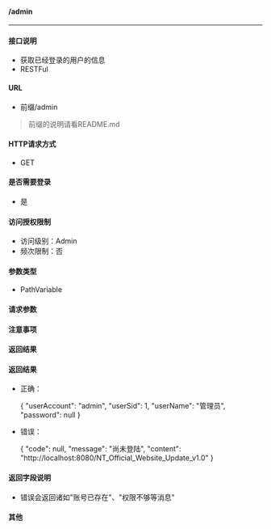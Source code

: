 #### /admin
---------------------------

#### 接口说明
- 获取已经登录的用户的信息
- RESTFul

#### URL
- 前缀/admin

>前缀的说明请看README.md

#### HTTP请求方式
- GET

#### 是否需要登录
- 是

#### 访问授权限制
- 访问级别：Admin
- 频次限制：否

#### 参数类型
- PathVariable

#### 请求参数

#### 注意事项

#### 返回结果

#### 返回结果
- 正确：

    {
      "userAccount": "admin",
      "userSid": 1,
      "userName": "管理员",
      "password": null
    }


- 错误：

    {
      "code": null,
      "message": "尚未登陆",
      "content": "http://localhost:8080/NT_Official_Website_Update_v1.0"
    }

#### 返回字段说明
- 错误会返回诸如"账号已存在"、"权限不够等消息"

#### 其他